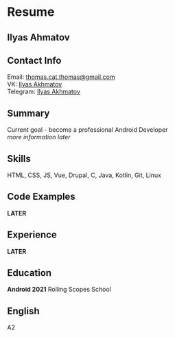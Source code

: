 # Resume

## Ilyas Ahmatov

## Contact Info
Email: thomas.cat.thomas@gmail.com  
VK: [Ilyas Akhmatov](https://vk.com/ilyas_ahmatov)  
Telegram: [Ilyas Akhmatov](https://t.me/rich_raccoon)

## Summary
Current goal - become a professional Android Developer  
*more information later*

## Skills
HTML, CSS, JS, Vue, Drupal, C, Java, Kotlin, Git, Linux

## Code Examples
**LATER**

## Experience
**LATER**

## Education
**Android 2021** Rolling Scopes School

## English
A2
